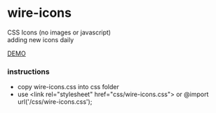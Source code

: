 <h1>wire-icons</h1>

CSS Icons (no images or javascript)<br/>
adding new icons daily

<a href="http://brettmccaffray.com/webapps/wire-icons/" target="_blank">DEMO</a>

<h3>instructions</h3>

- copy wire-icons.css into css folder
- use \<link rel="stylesheet" href="css/wire-icons.css"\> or @import url('/css/wire-icons.css');